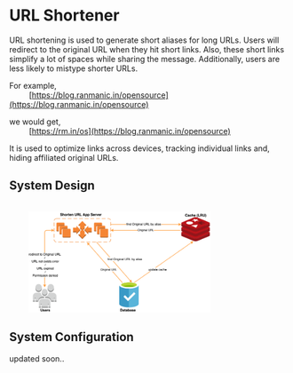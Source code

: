# URL Shortener

URL shortening is used to generate short aliases for long URLs. Users will redirect to the original URL when they hit short links. Also, these short links simplify a lot of spaces while sharing the message. Additionally, users are less likely to mistype shorter URLs.

For example,
<br/>&nbsp;  &nbsp;  &nbsp;  &nbsp;  &nbsp;[https://blog.ranmanic.in/opensource](https://blog.ranmanic.in/opensource)

we would get,
<br/>&nbsp;  &nbsp;  &nbsp;  &nbsp;  &nbsp;[https://rm.in/os](https://blog.ranmanic.in/opensource)

It is used to optimize links across devices, tracking individual links and, hiding affiliated original URLs.

## System Design
&nbsp;  &nbsp;  &nbsp;  &nbsp;  &nbsp;<br/>&nbsp;  &nbsp;  &nbsp;  &nbsp;  &nbsp;<img src="https://github.com/ran-jit/url-shortener/blob/master/url-shortener.png" alt="URL Shortener" width="65%">

## System Configuration
updated soon..
